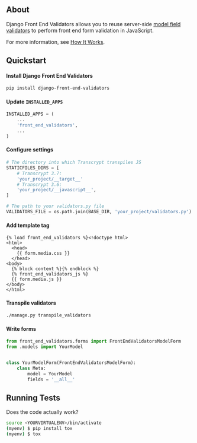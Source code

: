 ## About

Django Front End Validators allows you to reuse server-side [model field validators](https://docs.djangoproject.com/en/dev/ref/validators/) to perform front end form validation in JavaScript.

For more information, see [How It Works](how_it_works.md).

## Quickstart

#### Install Django Front End Validators

```bash
pip install django-front-end-validators
```

#### Update `INSTALLED_APPS`

```python
INSTALLED_APPS = (
    ...
    'front_end_validators',
    ...
)
```

#### Configure settings

```python
# The directory into which Transcrypt transpiles JS
STATICFILES_DIRS = [
    # Transcrypt 3.7:
    'your_project/__target__'
    # Transcrypt 3.6:
    'your_project/__javascript__',
]

# The path to your validators.py file
VALIDATORS_FILE = os.path.join(BASE_DIR, 'your_project/validators.py')
```

#### Add template tag

```html+django
{% load front_end_validators %}<!doctype html>
<html>
  <head>
    {{ form.media.css }}
  </head>
<body>
  {% block content %}{% endblock %}
  {% front_end_validators_js %}
  {{ form.media.js }}
</body>
</html>
```

#### Transpile validators

```bash
./manage.py transpile_validators
```

#### Write forms

```python
from front_end_validators.forms import FrontEndValidatorsModelForm
from .models import YourModel


class YourModelForm(FrontEndValidatorsModelForm):
    class Meta:
        model = YourModel
        fields = '__all__'
```

## Running Tests

Does the code actually work?

```bash
source <YOURVIRTUALENV>/bin/activate
(myenv) $ pip install tox
(myenv) $ tox
```
